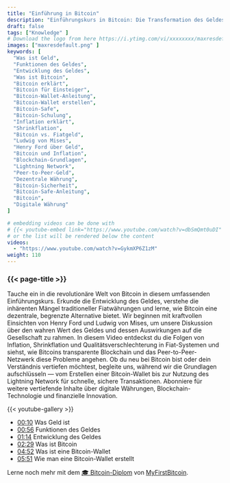 ```yaml
---
title: "Einführung in Bitcoin"
description: "Einführungskurs in Bitcoin: Die Transformation des Geldes und die Zukunft der Währung"
draft: false
tags: ["Knowledge" ]
# Download the logo from here https://i.ytimg.com/vi/xxxxxxxx/maxresdefault.jpg
images: ["maxresdefault.png" ]
keywords: [
  "Was ist Geld",
  "Funktionen des Geldes",
  "Entwicklung des Geldes",
  "Was ist Bitcoin",
  "Bitcoin erklärt",
  "Bitcoin für Einsteiger",
  "Bitcoin-Wallet-Anleitung",
  "Bitcoin-Wallet erstellen",
  "Bitcoin-Safe",
  "Bitcoin-Schulung",
  "Inflation erklärt",
  "Shrinkflation",
  "Bitcoin vs. Fiatgeld",
  "Ludwig von Mises",
  "Henry Ford über Geld",
  "Bitcoin und Inflation",
  "Blockchain-Grundlagen",
  "Lightning Network",
  "Peer-to-Peer-Geld",
  "Dezentrale Währung",
  "Bitcoin-Sicherheit",
  "Bitcoin-Safe-Anleitung",
  "Bitcoin",
  "Digitale Währung"
]

# embedding videos can be done with 
# {{< youtube-embed link="https://www.youtube.com/watch?v=dbSmQmt0uDI" >}}
# or the list will be rendered below the content
videos:
  - "https://www.youtube.com/watch?v=GykmXP6Z1zM"
weight: 110
---
```


### {{< page-title >}}  

Tauche ein in die revolutionäre Welt von Bitcoin in diesem umfassenden Einführungskurs. Erkunde die Entwicklung des Geldes, verstehe die inhärenten Mängel traditioneller Fiatwährungen und lerne, wie Bitcoin eine dezentrale, begrenzte Alternative bietet. Wir beginnen mit kraftvollen Einsichten von Henry Ford und Ludwig von Mises, um unsere Diskussion über den wahren Wert des Geldes und dessen Auswirkungen auf die Gesellschaft zu rahmen. In diesem Video entdeckst du die Folgen von Inflation, Shrinkflation und Qualitätsverschlechterung in Fiat-Systemen und siehst, wie Bitcoins transparente Blockchain und das Peer-to-Peer-Netzwerk diese Probleme angehen. Ob du neu bei Bitcoin bist oder dein Verständnis vertiefen möchtest, begleite uns, während wir die Grundlagen aufschlüsseln — vom Erstellen einer Bitcoin-Wallet bis zur Nutzung des Lightning Network für schnelle, sichere Transaktionen. Abonniere für weitere vertiefende Inhalte über digitale Währungen, Blockchain-Technologie und finanzielle Innovation.


{{< youtube-gallery >}} 

 
- [00:10](https://www.youtube.com/watch?v=GykmXP6Z1zM&t=10s) Was Geld ist 
- [00:56](https://www.youtube.com/watch?v=GykmXP6Z1zM&t=56s) Funktionen des Geldes 
- [01:14](https://www.youtube.com/watch?v=GykmXP6Z1zM&t=74s) Entwicklung des Geldes 
- [02:29](https://www.youtube.com/watch?v=GykmXP6Z1zM&t=149s) Was ist Bitcoin 
- [04:52](https://www.youtube.com/watch?v=GykmXP6Z1zM&t=292s) Was ist eine Bitcoin-Wallet 
- [05:51](https://www.youtube.com/watch?v=GykmXP6Z1zM&t=351s) Wie man eine Bitcoin-Wallet erstellt



Lerne noch mehr mit dem [🎓 Bitcoin-Diplom](https://github.com/MyFirstBitcoin/Bitcoin-Diploma-2025/blob/main/Bitcoin%20Diploma%20-%202025%20-%20PDF.pdf) von  [MyFirstBitcoin](https://github.com/MyFirstBitcoin/).